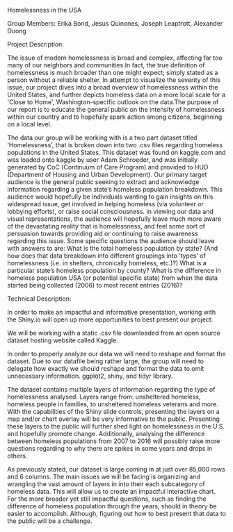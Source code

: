 Homelessness in the USA

Group Members:
Erika Bond, Jesus Quinones, Joseph Leaptrott, Alexander Duong

Project Description:

The issue of modern homelessness is broad and complex, affecting far too many of our neighbors and communities.In fact, the true definition of homelessness is much broader than one might expect; simply stated as a person without a reliable shelter. In attempt to visualize the severity of this issue, our project dives into a broad overview of homelessness within the United States, and further depicts homeless data on a more local scale for a 'Close to Home', Washington-specific outlook on the data.The purpose of our report is to educate the general public on the intensity of homelessness within our country and to hopefully spark action among citizens, beginning on a local level.

The data our group will be working with is a two part dataset titled ‘Homelessness’, that is broken down into two .csv files regarding homeless populations in the United States. This dataset was found on kaggle.com  and was loaded onto kaggle by user Adam Schroeder, and was initially generated by CoC (Continuum of Care Program)  and provided to HUD (Department of Housing and Urban Development). 
Our primary target audience is the general public seeking to extract and acknowledge information regarding a given state’s homeless population breakdown. This audience would hopefully be individuals wanting to gain insights on this widespread issue, get involved in helping homeless (via volunteer or lobbying efforts), or raise social consciousness.
In viewing our data and visual representations, the audience will hopefully leave much more aware of the devastating reality that is homelessness, and feel some sort of persuasion towards providing aid or continuing to raise awareness regarding this issue. Some specific questions the audience should leave with answers to are:
What is the total homeless population by state? (And how does that data breakdown into different groupings into ‘types’ of homelessness (i.e. in shelters, chronically homeless, etc.)?)
What is a particular state’s homeless population by county?
What is the difference in homeless population USA (or potential specific state)  from when the data started being collected (2006) to most recent entries (2016)? 

Technical Description:

In order to make an impactful and informative presentation, working with the Shiny.io will open up more opportunities to best present our project.  

We will be working with a static .csv file downloaded from an open source dataset hosting website called Kaggle.

In order to properly analyze our data we will need to reshape and format the dataset. Due to our datafile being rather large, the group will need to delegate how exactly we should reshape and format the data to omit unnecessary information. 
ggplot2, shiny, and tidyr library. 

 The dataset contains multiple layers of information regarding the type of homelessness analysed.  Layers range from: unsheltered homeless, homeless people in families, to unsheltered homeless veterans and more. With the capabilities of the Shiny slide controls, presenting the layers on a map and/or chart overlay will be very informative to the public. Presenting these layers to the public will further shed light on homelessness in the U.S. and hopefully promote change. Additionally, analysing the difference between homeless populations from 2007 to 2016 will possibly raise more questions regarding to why there are spikes in some years and drops in others. 
 
As previously stated, our dataset is large coming in at just over 85,000 rows and 6 columns. The main issues we will be facing is organizing and wrangling the vast amount of layers in into their each subcategory of homeless data. This will allow us to create an impactful interactive chart. For the more broader yet still impactful questions, such as finding the difference of homeless population through the years, should in theory be easier to accomplish. Although, figuring out how to best present that data to the public will be a challenge. 

